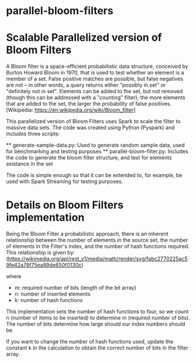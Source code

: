 # parallel-bloom-filters
Scalable Parallelized version of Bloom Filters
==============================================

A Bloom filter is a space-efficient probabilistic data structure, conceived by Burton Howard Bloom in 1970, that is used to test whether an element is a member of a set. False positive matches are possible, but false negatives are not – in other words, a query returns either "possibly in set" or "definitely not in set". Elements can be added to the set, but not removed (though this can be addressed with a "counting" filter); the more elements that are added to the set, the larger the probability of false positives. [Wikipedia: https://en.wikipedia.org/wiki/Bloom_filter]

This parallelized version of Bloom Filters uses Spark to scale the filter to massive data sets. The code was created using Python (Pyspark) and includes three scripts:

** generate-sample-data.py: Used to generate random sample data, used for benchmarking and testing purposes
** parallel-bloom-filter.py: Includes the code to generate the bloom filter structure, and test for elements existance in the set

The code is simple enough so that it can be extended to, for example, be used with Spark Streaming for testing purposes.

Details on Bloom Filters implementation
=======================================

Being the Bloom Filter a probabilistic approach, there is an inherent relationship between the number of elements in the source set, the number of elements in the Filter's index, and the number of hash functions required. This relationship is given by:
(https://wikimedia.org/api/rest_v1/media/math/render/svg/fabc2770225ac59fe42a78f75ea89de650f0130c)

where
  * m: required number of bits (length of the bit array)
  * n: number of inserted elements
  * k: number of hash functions

This implementation sets the number of hash functions to four, so we count n (number of items to be inserted) to determine m (required number of bits). The number of bits determine how large should our index numbers should be.

If you want to change the number of hash functions used, update the constant k in the calculation to obtain the correct number of bits in the filter array.